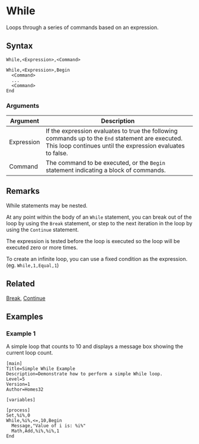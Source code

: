 # While

Loops through a series of commands based on an expression.

## Syntax

```pebakery
While,<Expression>,<Command>
```

```pebakery
While,<Expression>,Begin
  <Command>
  ...
  <Command>
End
```

### Arguments

| Argument | Description |
| --- | --- |
| Expression | If the expression evaluates to true the following commands up to the `End` statement are executed. This loop continues until the expression evaluates to false. |
| Command | The command to be executed, or the `Begin` statement indicating a block of commands. |

## Remarks

While statements may be nested.

At any point within the body of an `While` statement, you can break out of the loop by using the `Break` statement, or step to the next iteration in the loop by using the `Continue` statement.

The expression is tested before the loop is executed so the loop will be executed zero or more times.

To create an infinite loop, you can use a fixed condition as the expression. (eg. `While,1,Equal,1`)

## Related

[Break](./Break.md), [Continue](./Continue.md)

## Examples

### Example 1

A simple loop that counts to 10 and displays a message box showing the current loop count.

```pebakery
[main]
Title=Simple While Example
Description=Demonstrate how to perform a simple While loop.
Level=5
Version=1
Author=Homes32

[variables]

[process]
Set,%i%,0
While,%i%,<=,10,Begin
  Message,"Value of i is: %i%"
  Math,Add,%i%,%i%,1
End
```
